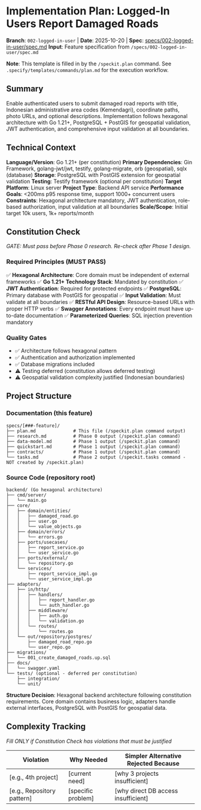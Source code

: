 # Implementation Plan: Logged-In Users Report Damaged Roads

**Branch**: `002-logged-in-user` | **Date**: 2025-10-20 | **Spec**: [specs/002-logged-in-user/spec.md](specs/002-logged-in-user/spec.md)
**Input**: Feature specification from `/specs/002-logged-in-user/spec.md`

**Note**: This template is filled in by the `/speckit.plan` command. See `.specify/templates/commands/plan.md` for the execution workflow.

## Summary

Enable authenticated users to submit damaged road reports with title, Indonesian administrative area codes (Kemendagri), coordinate paths, photo URLs, and optional descriptions. Implementation follows hexagonal architecture with Go 1.21+, PostgreSQL + PostGIS for geospatial validation, JWT authentication, and comprehensive input validation at all boundaries.

## Technical Context

<!--
  ACTION REQUIRED: Replace the content in this section with the technical details
  for the project. The structure here is presented in advisory capacity to guide
  the iteration process.
-->

**Language/Version**: Go 1.21+ (per constitution)
**Primary Dependencies**: Gin Framework, golang-jwt/jwt, testify, golang-migrate, orb (geospatial), sqlx (database)
**Storage**: PostgreSQL with PostGIS extension for geospatial validation
**Testing**: Testify framework (optional per constitution)
**Target Platform**: Linux server
**Project Type**: Backend API service
**Performance Goals**: <200ms p95 response time, support 1000+ concurrent users
**Constraints**: Hexagonal architecture mandatory, JWT authentication, role-based authorization, input validation at all boundaries
**Scale/Scope**: Initial target 10k users, 1k+ reports/month

## Constitution Check

*GATE: Must pass before Phase 0 research. Re-check after Phase 1 design.*

### Required Principles (MUST PASS)

✅ **Hexagonal Architecture**: Core domain must be independent of external frameworks
✅ **Go 1.21+ Technology Stack**: Mandated by constitution
✅ **JWT Authentication**: Required for protected endpoints
✅ **PostgreSQL**: Primary database with PostGIS for geospatial
✅ **Input Validation**: Must validate at all boundaries
✅ **RESTful API Design**: Resource-based URLs with proper HTTP verbs
✅ **Swagger Annotations**: Every endpoint must have up-to-date documentation
✅ **Parameterized Queries**: SQL injection prevention mandatory

### Quality Gates

- ✅ Architecture follows hexagonal pattern
- ✅ Authentication and authorization implemented
- ✅ Database migrations included
- ⚠️ Testing deferred (constitution allows deferred testing)
- ⚠️ Geospatial validation complexity justified (Indonesian boundaries)

## Project Structure

### Documentation (this feature)

```
specs/[###-feature]/
├── plan.md              # This file (/speckit.plan command output)
├── research.md          # Phase 0 output (/speckit.plan command)
├── data-model.md        # Phase 1 output (/speckit.plan command)
├── quickstart.md        # Phase 1 output (/speckit.plan command)
├── contracts/           # Phase 1 output (/speckit.plan command)
└── tasks.md             # Phase 2 output (/speckit.tasks command - NOT created by /speckit.plan)
```

### Source Code (repository root)

```
backend/ (Go hexagonal architecture)
├── cmd/server/
│   └── main.go
├── core/
│   ├── domain/entities/
│   │   ├── damaged_road.go
│   │   ├── user.go
│   │   └── value_objects.go
│   ├── domain/errors/
│   │   └── errors.go
│   ├── ports/usecases/
│   │   ├── report_service.go
│   │   └── user_service.go
│   ├── ports/external/
│   │   └── repository.go
│   └── services/
│       ├── report_service_impl.go
│       └── user_service_impl.go
├── adapters/
│   ├── in/http/
│   │   ├── handlers/
│   │   │   ├── report_handler.go
│   │   │   └── auth_handler.go
│   │   ├── middleware/
│   │   │   ├── auth.go
│   │   │   └── validation.go
│   │   └── routes/
│   │       └── routes.go
│   └── out/repository/postgres/
│       ├── damaged_road_repo.go
│       └── user_repo.go
├── migrations/
│   └── 001_create_damaged_roads.up.sql
├── docs/
│   └── swagger.yaml
└── tests/ (optional - deferred per constitution)
    ├── integration/
    └── unit/
```

**Structure Decision**: Hexagonal backend architecture following constitution requirements. Core domain contains business logic, adapters handle external interfaces, PostgreSQL with PostGIS for geospatial data.

## Complexity Tracking

*Fill ONLY if Constitution Check has violations that must be justified*

| Violation | Why Needed | Simpler Alternative Rejected Because |
|-----------|------------|-------------------------------------|
| [e.g., 4th project] | [current need] | [why 3 projects insufficient] |
| [e.g., Repository pattern] | [specific problem] | [why direct DB access insufficient] |

